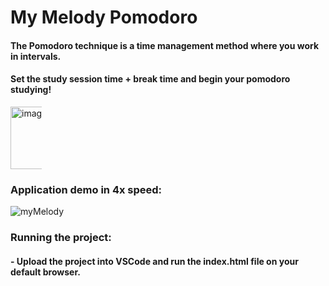 # My Melody Pomodoro
#### The Pomodoro technique is a time management method where you work in intervals.
#### Set the study session time + break time and begin your pomodoro studying!

<div style="width: 50px; height: auto;">
  <img src="https://github.com/user-attachments/assets/1e425afa-5eef-45a2-b6fe-e6c1e1918213" alt="image" style="width: 100px; height: auto;">
</div>

### Application demo in 4x speed:
![myMelody](https://github.com/user-attachments/assets/99965fb4-4e2e-41a0-aee1-d434552c598a)


### Running the project:
#### - Upload the project into VSCode and run the index.html file on your default browser.

